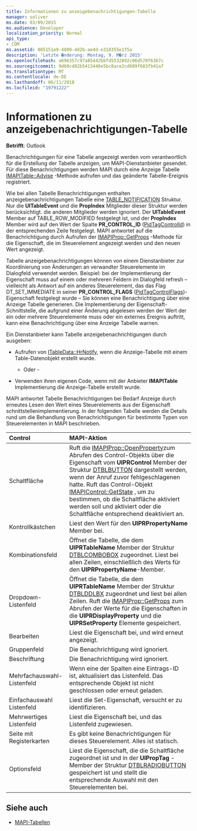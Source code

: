 ```yaml
---
title: Informationen zu anzeigebenachrichtigungen-Tabelle
manager: soliver
ms.date: 03/09/2015
ms.audience: Developer
localization_priority: Normal
api_type:
- COM
ms.assetid: 085151e9-4809-4d2b-ae4d-e318355e1f5a
description: 'Letzte �nderung: Montag, 9. M�rz 2015'
ms.openlocfilehash: a696357c97a85442bbfd5532892c06d570f6367c
ms.sourcegitcommit: 9d60cd82b5413446e5bc8ace2cd689f683fb41a7
ms.translationtype: MT
ms.contentlocale: de-DE
ms.lasthandoff: 06/11/2018
ms.locfileid: "19791222"
---
```

# <a name="about-display-table-notifications"></a>Informationen zu anzeigebenachrichtigungen-Tabelle

**Betrifft**: Outlook 
  
Benachrichtigungen für eine Tabelle angezeigt werden vom verantwortlich für die Erstellung der Tabelle anzeigen, um MAPI-Dienstanbieter gesendet. Für diese Benachrichtigungen werden MAPI durch eine Anzeige Tabelle [IMAPITable::Advise](imapitable-advise.md) -Methode aufrufen und das geänderte Tabelle-Ereignis registriert. 
  
Wie bei allen Tabelle Benachrichtigungen enthalten anzeigebenachrichtigungen Tabelle eine [TABLE_NOTIFICATION](table_notification.md) Struktur. Nur die **UlTableEvent** und die **PropIndex** Mitglieder dieser Struktur werden berücksichtigt. die anderen Mitglieder werden ignoriert. Der **UlTableEvent** Member auf TABLE_ROW_MODIFIED festgelegt ist, und der **PropIndex** Member wird auf den Wert der Spalte **PR_CONTROL_ID** ([PidTagControlId](pidtagcontrolid-canonical-property.md)) in der entsprechenden Zeile festgelegt. MAPI antwortet auf die Benachrichtigung durch Aufrufen der [IMAPIProp::GetProps](imapiprop-getprops.md) -Methode für die Eigenschaft, die im Steuerelement angezeigt werden und den neuen Wert angezeigt. 
  
Tabelle anzeigebenachrichtigungen können von einem Dienstanbieter zur Koordinierung von Änderungen an verwandter Steuerelemente im Dialogfeld verwendet werden. Beispiel: bei der Implementierung der Eigenschaft muss auf einem oder mehreren Feldern im Dialogfeld refresh – vielleicht als Antwort auf ein anderes Steuerelement, das das Flag DT_SET_IMMEDIATE in seiner **PR_CONTROL_FLAGS** ([PidTagControlFlags](pidtagcontrolflags-canonical-property.md))-Eigenschaft festgelegt wurde – Sie können eine Benachrichtigung über eine Anzeige Tabelle generieren. Die Implementierung der Eigenschaft-Schnittstelle, die aufgrund einer Änderung abgelesen werden der Wert der ein oder mehrere Steuerelemente muss oder ein externes Ereignis auftritt, kann eine Benachrichtigung über eine Anzeige Tabelle warnen. 
  
Ein Dienstanbieter kann Tabelle anzeigebenachrichtigungen durch ausgeben:
  
- Aufrufen von [ITableData::HrNotify](itabledata-hrnotify.md), wenn die Anzeige-Tabelle mit einem Table-Datenobjekt erstellt wurde.
    
    - Oder -
    
- Verwenden ihren eigenen Code, wenn mit der Anbieter **IMAPITable** Implementierung die Anzeige-Tabelle erstellt wurde. 
    
MAPI antwortet Tabelle Benachrichtigungen bei Bedarf Anzeige durch erneutes Lesen den Wert eines Steuerelements aus der Eigenschaft schnittstellenimplementierung. In der folgenden Tabelle werden die Details rund um die Behandlung von Benachrichtigungen für bestimmte Typen von Steuerelementen in MAPI beschrieben.
  
|**Control**|**MAPI-Aktion**|
|:-----|:-----|
|Schaltfläche  <br/> |Ruft die [IMAPIProp::OpenProperty](imapiprop-openproperty.md)zum Abrufen des Control-Objekts über die Eigenschaft vom **UlPRControl** Member der Struktur [DTBLBUTTON](dtblbutton.md) dargestellt werden, wenn der Anruf zuvor fehlgeschlagenen hatte. Ruft das Control-Objekt [IMAPIControl::GetState](imapicontrol-getstate.md) , um zu bestimmen, ob die Schaltfläche aktiviert werden soll und aktiviert oder die Schaltfläche entsprechend deaktiviert an.  <br/> |
|Kontrollkästchen  <br/> |Liest den Wert für den **UlPRPropertyName** Member bei.  <br/> |
|Kombinationsfeld  <br/> |Öffnet die Tabelle, die dem **UlPRTableName** Member der Struktur [DTBLCOMBOBOX](dtblcombobox.md) zugeordnet. Liest bei allen Zeilen, einschließlich des Werts für den **UlPRPropertyName**-Member.  <br/> |
|Dropdown-Listenfeld  <br/> |Öffnet die Tabelle, die dem **UlPRTableName** Member der Struktur [DTBLDDLBX](dtblddlbx.md) zugeordnet und liest bei allen Zeilen. Ruft die [IMAPIProp::GetProps](imapiprop-getprops.md) zum Abrufen der Werte für die Eigenschaften in die **UlPRDisplayProperty** und die **UlPRSetProperty** Elemente gespeichert.  <br/> |
|Bearbeiten  <br/> |Liest die Eigenschaft bei, und wird erneut angezeigt.  <br/> |
|Gruppenfeld  <br/> |Die Benachrichtigung wird ignoriert.  <br/> |
|Beschriftung  <br/> |Die Benachrichtigung wird ignoriert.  <br/> |
|Mehrfachauswahl-Listenfeld  <br/> |Wenn eine der Spalten eine Eintrags-ID ist, aktualisiert das Listenfeld. Das entsprechende Objekt ist nicht geschlossen oder erneut geladen.  <br/> |
|Einfachauswahl Listenfeld  <br/> |Liest die Set-Eigenschaft, versucht er zu identifizieren.  <br/> |
|Mehrwertiges Listenfeld  <br/> |Liest die Eigenschaft bei, und das Listenfeld zugewiesen.  <br/> |
|Seite mit Registerkarten  <br/> |Es gibt keine Benachrichtigungen für dieses Steuerelement. Alles ist statisch.  <br/> |
|Optionsfeld  <br/> |Liest die Eigenschaft, die die Schaltfläche zugeordnet ist und in der **UlPropTag** -Member der Struktur [DTBLRADIOBUTTON](dtblradiobutton.md) gespeichert ist und stellt die entsprechende Auswahl mit den Steuerelementen bei.  <br/> |
   
## <a name="see-also"></a>Siehe auch

- [MAPI-Tabellen](mapi-tables.md)

